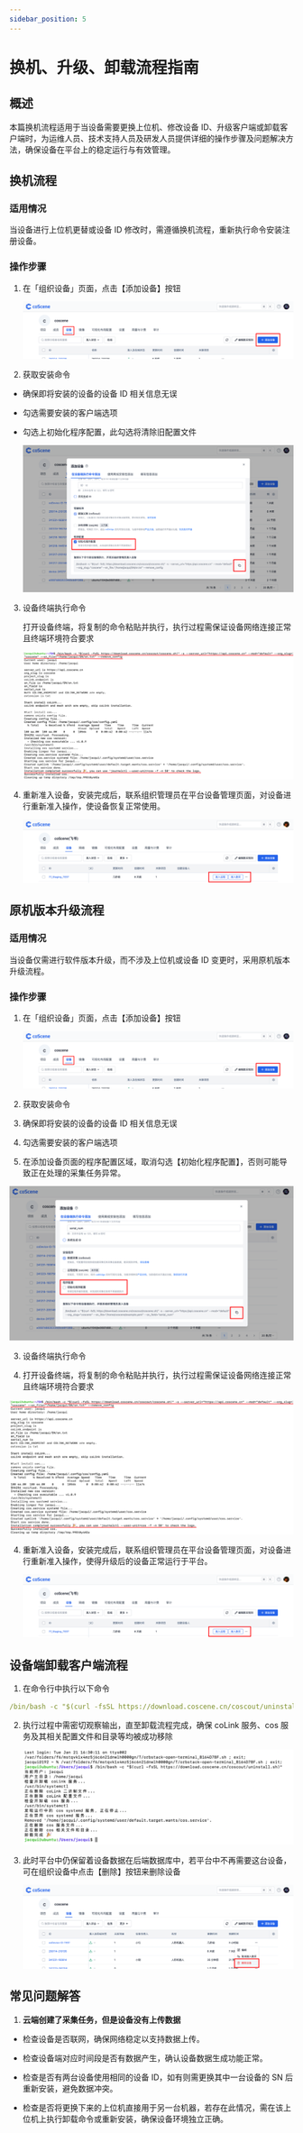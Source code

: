 ```yaml
---
sidebar_position: 5
---
```


# 换机、升级、卸载流程指南

## 概述

本篇换机流程适用于当设备需要更换上位机、修改设备 ID、升级客户端或卸载客户端时，为运维人员、技术支持人员及研发人员提供详细的操作步骤及问题解决方法，确保设备在平台上的稳定运行与有效管理。

## 换机流程

### 适用情况

当设备进行上位机更替或设备 ID 修改时，需遵循换机流程，重新执行命令安装注册设备。

### 操作步骤

1. 在「组织设备」页面，点击【添加设备】按钮

   ![添加设备入口](./img/4-3-add-device-button.png)

2. 获取安装命令

- 确保即将安装的设备的设备 ID 相关信息无误

- 勾选需要安装的客户端选项

- 勾选上初始化程序配置，此勾选将清除旧配置文件

  ![勾选初始化](./img/4-3-add-device-initialize-true.png)

3. 设备终端执行命令

   打开设备终端，将复制的命令粘贴并执行，执行过程需保证设备网络连接正常且终端环境符合要求

   ![执行安装命令](./img/4-3-install-successfully.png)

4. 重新准入设备，安装完成后，联系组织管理员在平台设备管理页面，对设备进行重新准入操作，使设备恢复正常使用。

   ![准入设备](./img/4-3-access-device-2.png)

## 原机版本升级流程

### 适用情况

当设备仅需进行软件版本升级，而不涉及上位机或设备 ID 变更时，采用原机版本升级流程。

### 操作步骤

1. 在「组织设备」页面，点击【添加设备】按钮

   ![添加设备入口](./img/4-3-add-device-button.png)

2. 获取安装命令

3. 确保即将安装的设备的设备 ID 相关信息无误

4. 勾选需要安装的客户端选项

5. 在添加设备页面的程序配置区域，取消勾选【初始化程序配置】，否则可能导致正在处理的采集任务异常。

![取消初始化](./img/4-3-add-device-initialize-false.png)

3. 设备终端执行命令

1. 打开设备终端，将复制的命令粘贴并执行，执行过程需保证设备网络连接正常且终端环境符合要求

![执行安装命令](./img/4-3-install-successfully.png)

4. 重新准入设备，安装完成后，联系组织管理员在平台设备管理页面，对设备进行重新准入操作，使得升级后的设备正常运行于平台。

   ![准入设备](./img/4-3-access-device-2.png)

## 设备端卸载客户端流程

1. 在命令行中执行以下命令

```yaml
/bin/bash -c "$(curl -fsSL https://download.coscene.cn/coscout/uninstall.sh)"
```

2. 执行过程中需密切观察输出，直至卸载流程完成，确保 coLink 服务、cos 服务及其相关配置文件和目录等均被成功移除

   ![卸载客户端](./img/4-3-unload-1.png)

3. 此时平台中仍保留着设备数据在后端数据库中，若平台中不再需要这台设备，可在组织设备中点击【删除】按钮来删除设备

   ![删除设备](./img/4-3-device-delete.png)

## 常见问题解答

1. **云端创建了采集任务，但是设备没有上传数据**

- 检查设备是否联网，确保网络稳定以支持数据上传。

- 检查设备端对应时间段是否有数据产生，确认设备数据生成功能正常。

- 检查是否有两台设备使用相同的设备 ID，如有则需更换其中一台设备的 SN 后重新安装，避免数据冲突。

- 检查是否将更换下来的上位机直接用于另一台机器，若存在此情况，需在该上位机上执行卸载命令或重新安装，确保设备环境独立正确。

